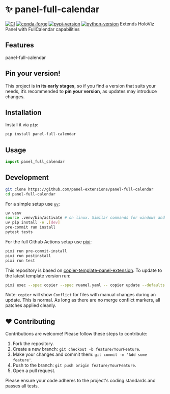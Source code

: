 # ✨ panel-full-calendar

[![CI](https://img.shields.io/github/actions/workflow/status/panel-extensions/panel-full-calendar/ci.yml?style=flat-square&branch=main)](https://github.com/panel-extensions/panel-full-calendar/actions/workflows/ci.yml)
[![conda-forge](https://img.shields.io/conda/vn/conda-forge/panel-full-calendar?logoColor=white&logo=conda-forge&style=flat-square)](https://prefix.dev/channels/conda-forge/packages/panel-full-calendar)
[![pypi-version](https://img.shields.io/pypi/v/panel-full-calendar.svg?logo=pypi&logoColor=white&style=flat-square)](https://pypi.org/project/panel-full-calendar)
[![python-version](https://img.shields.io/pypi/pyversions/panel-full-calendar?logoColor=white&logo=python&style=flat-square)](https://pypi.org/project/panel-full-calendar)
Extends HoloViz Panel with FullCalendar capabilities

## Features

panel-full-calendar

## Pin your version!

This project is **in its early stages**, so if you find a version that suits your needs, it’s recommended to **pin your version**, as updates may introduce changes.

## Installation

Install it via `pip`:

```bash
pip install panel-full-calendar
```

## Usage

```python
import panel_full_calendar
```

## Development

```bash
git clone https://github.com/panel-extensions/panel-full-calendar
cd panel-full-calendar
```

For a simple setup use [`uv`](https://docs.astral.sh/uv/):

```bash
uv venv
source .venv/bin/activate # on linux. Similar commands for windows and osx
uv pip install -e .[dev]
pre-commit run install
pytest tests
```

For the full Github Actions setup use [pixi](https://pixi.sh):

```bash
pixi run pre-commit-install
pixi run postinstall
pixi run test
```

This repository is based on [copier-template-panel-extension](https://github.com/panel-extensions/copier-template-panel-extension).
To update to the latest template version run:

```bash
pixi exec --spec copier --spec ruamel.yaml -- copier update --defaults --trust
```

Note: `copier` will show `Conflict` for files with manual changes during an update. This is normal. As long as there are no merge conflict markers, all patches applied cleanly.

## ❤️ Contributing

Contributions are welcome! Please follow these steps to contribute:

1. Fork the repository.
2. Create a new branch: `git checkout -b feature/YourFeature`.
3. Make your changes and commit them: `git commit -m 'Add some feature'`.
4. Push to the branch: `git push origin feature/YourFeature`.
5. Open a pull request.

Please ensure your code adheres to the project's coding standards and passes all tests.
